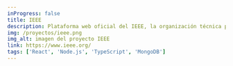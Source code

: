 ```yaml
---
inProgress: false
title: IEEE
description: Plataforma web oficial del IEEE, la organización técnica profesional más grande del mundo dedicada al avance de la tecnología
img: /proyectos/ieee.png
img_alt: imagen del proyecto IEEE
link: https://www.ieee.org/
tags: ['React', 'Node.js', 'TypeScript', 'MongoDB']
---
```


